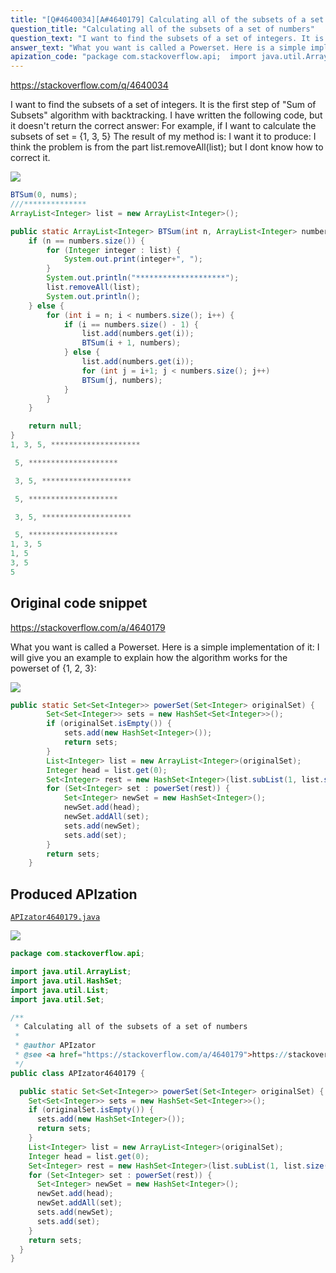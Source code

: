 ```yaml
---
title: "[Q#4640034][A#4640179] Calculating all of the subsets of a set of numbers"
question_title: "Calculating all of the subsets of a set of numbers"
question_text: "I want to find the subsets of a set of integers. It is the first step of \"Sum of Subsets\" algorithm with backtracking. I have written the following code, but it doesn't return the correct answer: For example, if I want to calculate the subsets of set = {1, 3, 5} The result of my method is: I want it to produce: I think the problem is from the part  list.removeAll(list); but I dont know how to correct it."
answer_text: "What you want is called a Powerset. Here is a simple implementation of it: I will give you an example to explain how the algorithm works for the powerset of {1, 2, 3}:"
apization_code: "package com.stackoverflow.api;  import java.util.ArrayList; import java.util.HashSet; import java.util.List; import java.util.Set;  /**  * Calculating all of the subsets of a set of numbers  *  * @author APIzator  * @see <a href=\"https://stackoverflow.com/a/4640179\">https://stackoverflow.com/a/4640179</a>  */ public class APIzator4640179 {    public static Set<Set<Integer>> powerSet(Set<Integer> originalSet) {     Set<Set<Integer>> sets = new HashSet<Set<Integer>>();     if (originalSet.isEmpty()) {       sets.add(new HashSet<Integer>());       return sets;     }     List<Integer> list = new ArrayList<Integer>(originalSet);     Integer head = list.get(0);     Set<Integer> rest = new HashSet<Integer>(list.subList(1, list.size()));     for (Set<Integer> set : powerSet(rest)) {       Set<Integer> newSet = new HashSet<Integer>();       newSet.add(head);       newSet.addAll(set);       sets.add(newSet);       sets.add(set);     }     return sets;   } }"
---
```


https://stackoverflow.com/q/4640034

I want to find the subsets of a set of integers. It is the first step of &quot;Sum of Subsets&quot; algorithm with backtracking. I have written the following code, but it doesn&#x27;t return the correct answer:
For example, if I want to calculate the subsets of set = {1, 3, 5}
The result of my method is:
I want it to produce:
I think the problem is from the part 
list.removeAll(list);
but I dont know how to correct it.


<div class="code-logo"><img src="/stackoverflow.png" /></div>

```java
BTSum(0, nums);
///**************
ArrayList<Integer> list = new ArrayList<Integer>();

public static ArrayList<Integer> BTSum(int n, ArrayList<Integer> numbers) {
    if (n == numbers.size()) {
        for (Integer integer : list) {
            System.out.print(integer+", ");
        }
        System.out.println("********************");
        list.removeAll(list);
        System.out.println();
    } else {
        for (int i = n; i < numbers.size(); i++) {
            if (i == numbers.size() - 1) {
                list.add(numbers.get(i));
                BTSum(i + 1, numbers);
            } else {
                list.add(numbers.get(i));
                for (int j = i+1; j < numbers.size(); j++)
                BTSum(j, numbers);
            }
        }
    }

    return null;
}
1, 3, 5, ********************

 5, ********************

 3, 5, ********************

 5, ********************

 3, 5, ********************

 5, ********************
1, 3, 5 
1, 5
3, 5
5
```


## Original code snippet

https://stackoverflow.com/a/4640179

What you want is called a Powerset. Here is a simple implementation of it:
I will give you an example to explain how the algorithm works for the powerset of {1, 2, 3}:

<div class="code-logo"><img src="/stackoverflow.png" /></div>

```java
public static Set<Set<Integer>> powerSet(Set<Integer> originalSet) {
        Set<Set<Integer>> sets = new HashSet<Set<Integer>>();
        if (originalSet.isEmpty()) {
            sets.add(new HashSet<Integer>());
            return sets;
        }
        List<Integer> list = new ArrayList<Integer>(originalSet);
        Integer head = list.get(0);
        Set<Integer> rest = new HashSet<Integer>(list.subList(1, list.size()));
        for (Set<Integer> set : powerSet(rest)) {
            Set<Integer> newSet = new HashSet<Integer>();
            newSet.add(head);
            newSet.addAll(set);
            sets.add(newSet);
            sets.add(set);
        }
        return sets;
    }
```

## Produced APIzation

[`APIzator4640179.java`](https://github.com/pasqualesalza/apization-temp/raw/main/data/search/APIzator4640179.java)

<div class="code-logo"><img src="/apizator.png" /></div>

```java
package com.stackoverflow.api;

import java.util.ArrayList;
import java.util.HashSet;
import java.util.List;
import java.util.Set;

/**
 * Calculating all of the subsets of a set of numbers
 *
 * @author APIzator
 * @see <a href="https://stackoverflow.com/a/4640179">https://stackoverflow.com/a/4640179</a>
 */
public class APIzator4640179 {

  public static Set<Set<Integer>> powerSet(Set<Integer> originalSet) {
    Set<Set<Integer>> sets = new HashSet<Set<Integer>>();
    if (originalSet.isEmpty()) {
      sets.add(new HashSet<Integer>());
      return sets;
    }
    List<Integer> list = new ArrayList<Integer>(originalSet);
    Integer head = list.get(0);
    Set<Integer> rest = new HashSet<Integer>(list.subList(1, list.size()));
    for (Set<Integer> set : powerSet(rest)) {
      Set<Integer> newSet = new HashSet<Integer>();
      newSet.add(head);
      newSet.addAll(set);
      sets.add(newSet);
      sets.add(set);
    }
    return sets;
  }
}

```